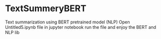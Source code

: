 # TextSummeryBERT
Text summarization using BERT pretrained model (NLP)
Open Untitled5.ipynb file in jupyter notebook
run the file and enjoy the BERT and NLP lib
